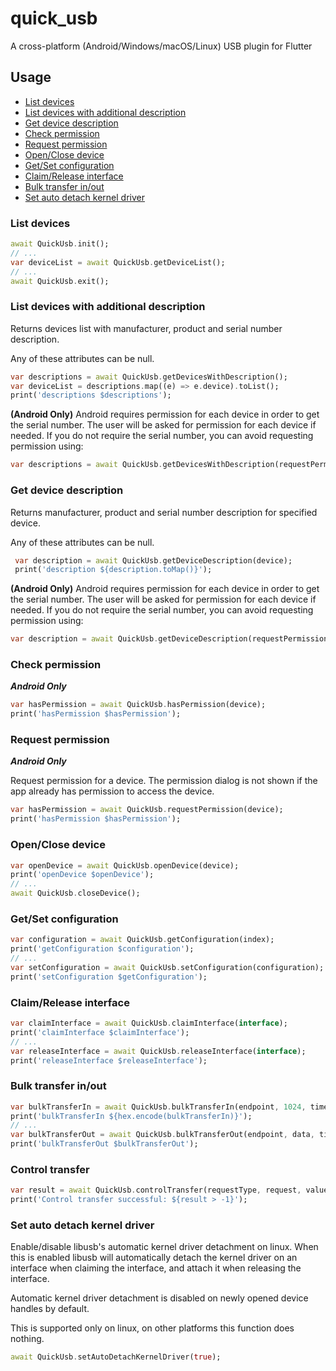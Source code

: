 # quick_usb

A cross-platform (Android/Windows/macOS/Linux) USB plugin for Flutter

## Usage

- [List devices](#list-devices)
- [List devices with additional description](#list-devices-with-additional-description)
- [Get device description](#get-device-description)
- [Check permission](#check-permission)
- [Request permission](#request-permission)
- [Open/Close device](#openclose-device)
- [Get/Set configuration](#getset-configuration)
- [Claim/Release interface](#claimrelease-interface)
- [Bulk transfer in/out](#bulk-transfer-inout)
- [Set auto detach kernel driver](#set-auto-detach-kernel-driver)

### List devices

```dart
await QuickUsb.init();
// ...
var deviceList = await QuickUsb.getDeviceList();
// ...
await QuickUsb.exit();
```

### List devices with additional description

Returns devices list with manufacturer, product and serial number description.

Any of these attributes can be null.

```dart
var descriptions = await QuickUsb.getDevicesWithDescription();
var deviceList = descriptions.map((e) => e.device).toList();
print('descriptions $descriptions');
```

**(Android Only)** Android requires permission for each device in order to get the serial number. The user will be asked
for permission for each device if needed. If you do not require the serial number, you can avoid requesting permission using:
```dart
var descriptions = await QuickUsb.getDevicesWithDescription(requestPermission: false);
```

### Get device description

Returns manufacturer, product and serial number description for specified device.

Any of these attributes can be null.

```dart
 var description = await QuickUsb.getDeviceDescription(device);
 print('description ${description.toMap()}');
```

**(Android Only)** Android requires permission for each device in order to get the serial number. The user will be asked
for permission for each device if needed. If you do not require the serial number, you can avoid requesting permission using:
```dart
var description = await QuickUsb.getDeviceDescription(requestPermission: false);
```

### Check permission

_**Android Only**_

```dart
var hasPermission = await QuickUsb.hasPermission(device);
print('hasPermission $hasPermission');
```

### Request permission

_**Android Only**_

Request permission for a device. The permission dialog is not shown
if the app already has permission to access the device.

```dart
var hasPermission = await QuickUsb.requestPermission(device);
print('hasPermission $hasPermission');
```

### Open/Close device

```dart
var openDevice = await QuickUsb.openDevice(device);
print('openDevice $openDevice');
// ...
await QuickUsb.closeDevice();
```

### Get/Set configuration

```dart
var configuration = await QuickUsb.getConfiguration(index);
print('getConfiguration $configuration');
// ...
var setConfiguration = await QuickUsb.setConfiguration(configuration);
print('setConfiguration $getConfiguration');
```

### Claim/Release interface

```dart
var claimInterface = await QuickUsb.claimInterface(interface);
print('claimInterface $claimInterface');
// ...
var releaseInterface = await QuickUsb.releaseInterface(interface);
print('releaseInterface $releaseInterface');
```

### Bulk transfer in/out

```dart
var bulkTransferIn = await QuickUsb.bulkTransferIn(endpoint, 1024, timeout: 2000);
print('bulkTransferIn ${hex.encode(bulkTransferIn)}');
// ...
var bulkTransferOut = await QuickUsb.bulkTransferOut(endpoint, data, timeout: 2000);
print('bulkTransferOut $bulkTransferOut');
```

### Control transfer
```dart
var result = await QuickUsb.controlTransfer(requestType, request, value, index, data, timeout: 2000);
print('Control transfer successful: ${result > -1}');
```

### Set auto detach kernel driver

Enable/disable libusb's automatic kernel driver detachment on linux. When this is enabled libusb will automatically detach the kernel driver on an interface when claiming the interface, and attach it when releasing the interface.

Automatic kernel driver detachment is disabled on newly opened device handles by default.

This is supported only on linux, on other platforms this function does nothing.

```dart
await QuickUsb.setAutoDetachKernelDriver(true);
```
